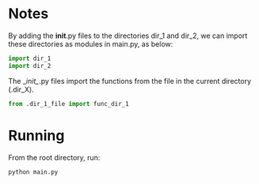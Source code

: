 # Notes

By adding the __init__.py files to the directories dir_1 and dir_2, we can import these directories as modules in main.py, as below:

```python
import dir_1
import dir_2
```

The \__init\__.py files import the functions from the file in the current directory (.dir_X).

```python
from .dir_1_file import func_dir_1
```

# Running

From the root directory, run:

```
python main.py
```

